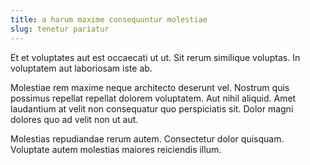 ```yaml
---
title: a harum maxime consequuntur molestiae
slug: tenetur pariatur
---
```


Et et voluptates aut est occaecati ut ut. Sit rerum similique voluptas. In voluptatem aut laboriosam iste ab.

Molestiae rem maxime neque architecto deserunt vel. Nostrum quis possimus repellat repellat dolorem voluptatem. Aut nihil aliquid. Amet laudantium at velit non consequatur quo perspiciatis sit. Dolor magni dolores quo ad velit non ut aut.

Molestias repudiandae rerum autem. Consectetur dolor quisquam. Voluptate autem molestias maiores reiciendis illum.
